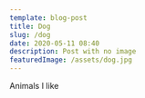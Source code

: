 ```yaml
---
template: blog-post
title: Dog
slug: /dog
date: 2020-05-11 08:40
description: Post with no image
featuredImage: /assets/dog.jpg
---
```

Animals I like